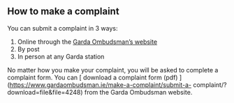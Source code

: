 ##  How to make a complaint

You can submit a complaint in 3 ways:

  1. Online through the [ Garda Ombudsman’s website ](https://www.gardaombudsman.ie/make-a-complaint/submit-a-complaint/)
  2. By post 
  3. In person at any Garda station 

No matter how you make your complaint, you will be asked to complete a
complaint form. You can [ download a complaint form (pdf)
](https://www.gardaombudsman.ie/make-a-complaint/submit-a-
complaint/?download=file&file=4248) from the Garda Ombudsman website.

